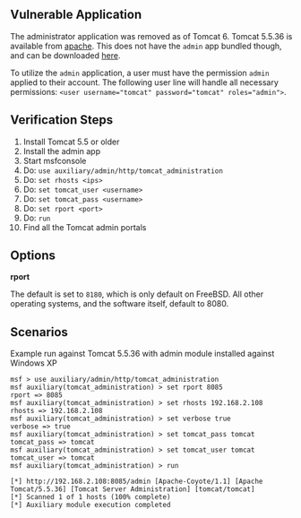 ## Vulnerable Application

  The administrator application was removed as of Tomcat 6.  Tomcat 5.5.36 is available from [apache](https://archive.apache.org/dist/tomcat/tomcat-5/v5.5.36/).  This does not have the `admin` app bundled though, and can be downloaded [here](https://archive.apache.org/dist/tomcat/tomcat-5/v5.5.36/bin/apache-tomcat-5.5.36-admin.zip).
  
  To utilize the `admin` application, a user must have the permission `admin` applied to their account.  The following user line will handle all necessary permissions: `<user username="tomcat" password="tomcat" roles="admin">`.

## Verification Steps

  1. Install Tomcat 5.5 or older
  2. Install the admin app
  3. Start msfconsole
  4. Do: ```use auxiliary/admin/http/tomcat_administration```
  5. Do: ```set rhosts <ips>```
  6. Do: ```set tomcat_user <username>```
  7. Do: ```set tomcat_pass <username>```
  8. Do: ```set rport <port>```
  9. Do: ```run```
  10. Find all the Tomcat admin portals

## Options

  **rport**

  The default is set to `8180`, which is only default on FreeBSD.  All other operating systems, and the software itself, default to 8080.

## Scenarios

  Example run against Tomcat 5.5.36 with admin module installed against Windows XP

  ```
  msf > use auxiliary/admin/http/tomcat_administration 
  msf auxiliary(tomcat_administration) > set rport 8085
  rport => 8085
  msf auxiliary(tomcat_administration) > set rhosts 192.168.2.108
  rhosts => 192.168.2.108
  msf auxiliary(tomcat_administration) > set verbose true
  verbose => true
  msf auxiliary(tomcat_administration) > set tomcat_pass tomcat
  tomcat_pass => tomcat
  msf auxiliary(tomcat_administration) > set tomcat_user tomcat
  tomcat_user => tomcat
  msf auxiliary(tomcat_administration) > run
  
  [*] http://192.168.2.108:8085/admin [Apache-Coyote/1.1] [Apache Tomcat/5.5.36] [Tomcat Server Administration] [tomcat/tomcat]
  [*] Scanned 1 of 1 hosts (100% complete)
  [*] Auxiliary module execution completed
  ```
